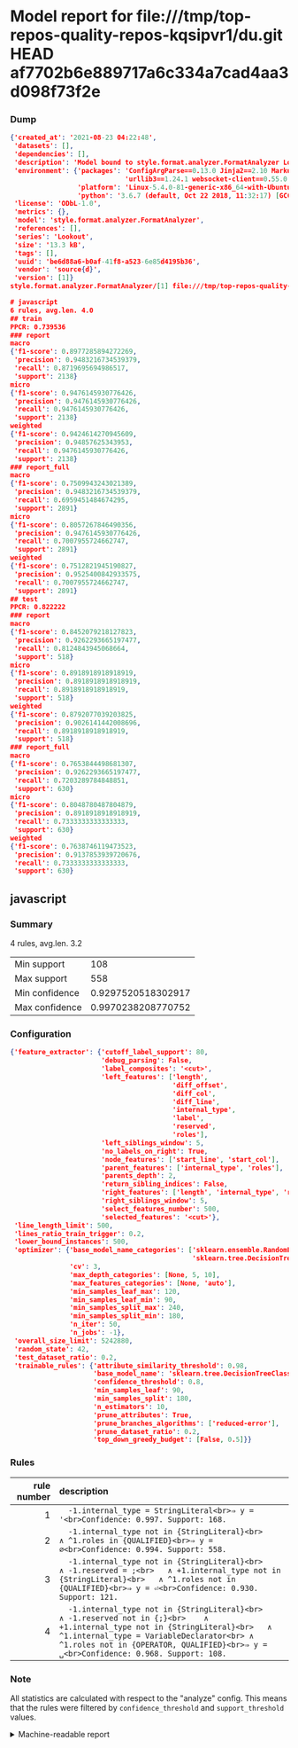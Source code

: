 # Model report for file:///tmp/top-repos-quality-repos-kqsipvr1/du.git HEAD af7702b6e889717a6c334a7cad4aa3d098f73f2e

### Dump

```json
{'created_at': '2021-08-23 04:22:48',
 'datasets': [],
 'dependencies': [],
 'description': 'Model bound to style.format.analyzer.FormatAnalyzer Lookout analyzer.',
 'environment': {'packages': 'ConfigArgParse==0.13.0 Jinja2==2.10 MarkupSafe==1.1.1 PyStemmer==1.3.0 PyYAML==5.1 Pympler==0.5 SQLAlchemy==1.2.10 SQLAlchemy-Utils==0.33.3 asdf==2.3.2 bblfsh==2.12.7 boto==2.49.0 boto3==1.9.130 botocore==1.12.130 cachetools==2.0.1 certifi==2019.3.9 chardet==3.0.4 clint==0.5.1 docker==3.7.0 docker-pycreds==0.4.0 dulwich==0.19.11 grpcio==1.19.0 grpcio-tools==1.19.0 humanfriendly==4.16.1 humanize==0.5.1 idna==2.8 jmespath==0.9.4 jsonschema==2.6.0 lookout-sdk==0.4.1 lookout-sdk-ml==0.19.0 lookout-style==0.2.0 lz4==2.1.6 modelforge==0.12.1 numpy==1.16.2 packaging==19.0 pandas==0.22.0 pip==19.0.3 protobuf==3.7.0 psycopg2-binary==2.7.5 pygtrie==2.3 pyparsing==2.3.1 python-dateutil==2.8.0 python-igraph==0.7.1.post6 pytz==2019.1 requests==2.21.0 requirements-parser==0.2.0 scikit-learn==0.20.1 scikit-optimize==0.5.2 scipy==1.2.1 semantic-version==2.6.0 setuptools==40.8.0 six==1.12.0 smart-open==1.8.1 sourced-ml==0.8.2 spdx==2.5.0 stringcase==1.2.0 tabulate==0.8.2 tqdm==4.31.1 '
                             'urllib3==1.24.1 websocket-client==0.55.0 xxhash==1.3.0',
                 'platform': 'Linux-5.4.0-81-generic-x86_64-with-Ubuntu-18.04-bionic',
                 'python': '3.6.7 (default, Oct 22 2018, 11:32:17) [GCC 8.2.0]'},
 'license': 'ODbL-1.0',
 'metrics': {},
 'model': 'style.format.analyzer.FormatAnalyzer',
 'references': [],
 'series': 'Lookout',
 'size': '13.3 kB',
 'tags': [],
 'uuid': 'be6d88a6-b0af-41f8-a523-6e85d4195b36',
 'vendor': 'source{d}',
 'version': [1]}
style.format.analyzer.FormatAnalyzer/[1] file:///tmp/top-repos-quality-repos-kqsipvr1/du.git af7702b6e889717a6c334a7cad4aa3d098f73f2e

# javascript
6 rules, avg.len. 4.0
## train
PPCR: 0.739536
### report
macro
{'f1-score': 0.8977285894272269,
 'precision': 0.9483216734539379,
 'recall': 0.8719695694986517,
 'support': 2138}
micro
{'f1-score': 0.9476145930776426,
 'precision': 0.9476145930776426,
 'recall': 0.9476145930776426,
 'support': 2138}
weighted
{'f1-score': 0.9424614270945609,
 'precision': 0.94857625343953,
 'recall': 0.9476145930776426,
 'support': 2138}
### report_full
macro
{'f1-score': 0.7509943243021389,
 'precision': 0.9483216734539379,
 'recall': 0.6959451484674295,
 'support': 2891}
micro
{'f1-score': 0.8057267846490356,
 'precision': 0.9476145930776426,
 'recall': 0.7007955724662747,
 'support': 2891}
weighted
{'f1-score': 0.7512821945190827,
 'precision': 0.9525400842933575,
 'recall': 0.7007955724662747,
 'support': 2891}
## test
PPCR: 0.822222
### report
macro
{'f1-score': 0.8452079218127823,
 'precision': 0.9262293665197477,
 'recall': 0.8124843945068664,
 'support': 518}
micro
{'f1-score': 0.8918918918918919,
 'precision': 0.8918918918918919,
 'recall': 0.8918918918918919,
 'support': 518}
weighted
{'f1-score': 0.8792077039203825,
 'precision': 0.9026141442008696,
 'recall': 0.8918918918918919,
 'support': 518}
### report_full
macro
{'f1-score': 0.7653844498681307,
 'precision': 0.9262293665197477,
 'recall': 0.7203289784848851,
 'support': 630}
micro
{'f1-score': 0.8048780487804879,
 'precision': 0.8918918918918919,
 'recall': 0.7333333333333333,
 'support': 630}
weighted
{'f1-score': 0.7638746119473523,
 'precision': 0.9137853939720676,
 'recall': 0.7333333333333333,
 'support': 630}
```

## javascript
### Summary
4 rules, avg.len. 3.2

| | |
|-|-|
|Min support|108|
|Max support|558|
|Min confidence|0.9297520518302917|
|Max confidence|0.9970238208770752|

### Configuration

```json
{'feature_extractor': {'cutoff_label_support': 80,
                       'debug_parsing': False,
                       'label_composites': '<cut>',
                       'left_features': ['length',
                                         'diff_offset',
                                         'diff_col',
                                         'diff_line',
                                         'internal_type',
                                         'label',
                                         'reserved',
                                         'roles'],
                       'left_siblings_window': 5,
                       'no_labels_on_right': True,
                       'node_features': ['start_line', 'start_col'],
                       'parent_features': ['internal_type', 'roles'],
                       'parents_depth': 2,
                       'return_sibling_indices': False,
                       'right_features': ['length', 'internal_type', 'reserved', 'roles'],
                       'right_siblings_window': 5,
                       'select_features_number': 500,
                       'selected_features': '<cut>'},
 'line_length_limit': 500,
 'lines_ratio_train_trigger': 0.2,
 'lower_bound_instances': 500,
 'optimizer': {'base_model_name_categories': ['sklearn.ensemble.RandomForestClassifier',
                                              'sklearn.tree.DecisionTreeClassifier'],
               'cv': 3,
               'max_depth_categories': [None, 5, 10],
               'max_features_categories': [None, 'auto'],
               'min_samples_leaf_max': 120,
               'min_samples_leaf_min': 90,
               'min_samples_split_max': 240,
               'min_samples_split_min': 180,
               'n_iter': 50,
               'n_jobs': -1},
 'overall_size_limit': 5242880,
 'random_state': 42,
 'test_dataset_ratio': 0.2,
 'trainable_rules': {'attribute_similarity_threshold': 0.98,
                     'base_model_name': 'sklearn.tree.DecisionTreeClassifier',
                     'confidence_threshold': 0.8,
                     'min_samples_leaf': 90,
                     'min_samples_split': 180,
                     'n_estimators': 10,
                     'prune_attributes': True,
                     'prune_branches_algorithms': ['reduced-error'],
                     'prune_dataset_ratio': 0.2,
                     'top_down_greedy_budget': [False, 0.5]}}
```

### Rules

| rule number | description |
|----:|:-----|
| 1 | `  -1.internal_type = StringLiteral<br>⇒ y = '<br>Confidence: 0.997. Support: 168.` |
| 2 | `  -1.internal_type not in {StringLiteral}<br>	∧ ^1.roles in {QUALIFIED}<br>⇒ y = ∅<br>Confidence: 0.994. Support: 558.` |
| 3 | `  -1.internal_type not in {StringLiteral}<br>	∧ -1.reserved = ;<br>	∧ +1.internal_type not in {StringLiteral}<br>	∧ ^1.roles not in {QUALIFIED}<br>⇒ y = ⏎<br>Confidence: 0.930. Support: 121.` |
| 4 | `  -1.internal_type not in {StringLiteral}<br>	∧ -1.reserved not in {;}<br>	∧ +1.internal_type not in {StringLiteral}<br>	∧ ^1.internal_type = VariableDeclarator<br>	∧ ^1.roles not in {OPERATOR, QUALIFIED}<br>⇒ y = ␣<br>Confidence: 0.968. Support: 108.` |

### Note
All statistics are calculated with respect to the "analyze" config. This means that the rules were filtered by
`confidence_threshold` and `support_threshold` values.

<details>
    <summary>Machine-readable report</summary>
```json
{"javascript": {"avg_rule_len": 3.25, "max_conf": 0.9970238208770752, "max_support": 558, "min_conf": 0.9297520518302917, "min_support": 108, "num_rules": 4}}
```
</details>

